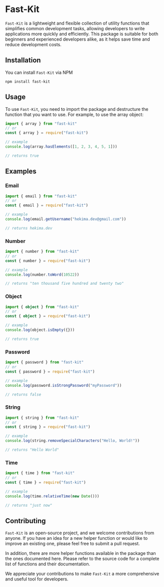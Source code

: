 # Fast-Kit

`Fast-Kit` is a lightweight and flexible collection of utility functions that simplifies common development tasks, allowing developers to write applications more quickly and efficiently. This package is suitable for both beginners and experienced developers alike, as it helps save time and reduce development costs.

## Installation

You can install `Fast-Kit` via NPM

```
npm install fast-kit
```

## Usage

To use `Fast-Kit`, you need to import the package and destructure the function that you want to use. For example, to use the array object:

```ts
import { array } from "fast-kit"
// or
const { array } = require("fast-kit")

// example
console.log(array.hasElements([1, 2, 3, 4, 5, 1]))

// returns true
```

## Examples

### Email

```ts
import { email } from "fast-kit"
// or
const { email } = require("fast-kit")

// example
console.log(email.getUsername("hekima.dev@gmail.com"))

// returns hekima.dev
```

### Number

```ts
import { number } from "fast-kit"
// or
const { number } = require("fast-kit")

// example
console.log(number.toWord(10522))

// returns "ten thousand five hundred and twenty two"
```

### Object

```ts
import { object } from "fast-kit"
// or
const { object } = require("fast-kit")

// example
console.log(object.isEmpty({}))

// returns true
```

### Password

```ts
import { password } from "fast-kit"
// or
const { password } = require("fast-kit")

// example
console.log(password.isStrongPassword("myPassword"))

// returns false
```

### String

```ts
import { string } from "fast-kit"
// or
const { string } = require("fast-kit")

// example
console.log(string.removeSpecialCharacters("Hello, World!"))

// returns "Hello World"
```

### Time

```ts
import { time } from "fast-kit"
// or
const { time } = require("fast-kit")

// example
console.log(time.relativeTime(new Date()))

// returns "just now"
```

## Contributing

`Fast-Kit` is an open-source project, and we welcome contributions from anyone. If you have an idea for a new helper function or would like to improve an existing one, please feel free to submit a pull request.

In addition, there are more helper functions available in the package than the ones documented here. Please refer to the source code for a complete list of functions and their documentation.

We appreciate your contributions to make `Fast-Kit` a more comprehensive and useful tool for developers.

